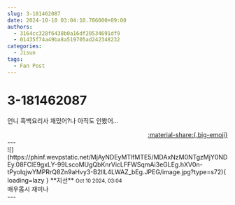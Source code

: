 ```yaml
---
slug: 3-181462087
date: 2024-10-10 03:04:10.786000+09:00
authors:
  - 3164cc328f6438b0a16df20534691df9
  - 01435f74a49ba8a519705ad242348232
categories:
  - Jisun
tags:
  - Fan Post
---
```


# 3-181462087

<div class="post-container" markdown="1">
<div class="content-container md-sidebar__scrollwrap" markdown="1">

언니 흑백요리사 재밌어?나 아직도 안봤어...

</div>
</div>

<div style="text-align: right;" markdown="1">
<a href="https://weverse.io/fromis9/fanpost/3-181462087" style="text-align: right;">:material-share:{.big-emoji}</a>
</div>
---

<div class="comments-container md-sidebar__scrollwrap" markdown="1">
<div class="comment" markdown="1">
<div class='id-container' markdown="1">
![](https://phinf.wevpstatic.net/MjAyNDEyMTlfMTE5/MDAxNzM0NTgzMjY0NDEy.08FClE9gxLY-99LscoMUgQbKnrVicLFFWSqmAi3eGLEg.hXV0n-tPyoIqjwYMPRrQ8Zn9aHvy3-B2llL4LWAZ_bEg.JPEG/image.jpg?type=s72){ loading=lazy }
**<span class="artist">지선</span>** <small>Oct 10 2024, 03:04</small><br>
</div>
<div class='comment-body' markdown="1">
매우몹시 재미나
</div>
</div>
</div>
---

